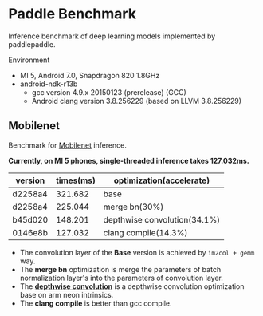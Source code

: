# Paddle Benchmark
Inference benchmark of deep learning models implemented by paddlepaddle.

Environment
- MI 5, Android 7.0, Snapdragon 820 1.8GHz
- android-ndk-r13b
  - gcc version 4.9.x 20150123 (prerelease) (GCC)
  - Android clang version 3.8.256229  (based on LLVM 3.8.256229)

## Mobilenet
Benchmark for [Mobilenet](https://github.com/PaddlePaddle/Mobile/tree/master/flowers102/mobilenet) inference.

**Currently, on MI 5 phones, single-threaded inference takes 127.032ms.**

| version | times(ms) | optimization(accelerate) |
|---------|-----------|--------------|
| d2258a4 | 321.682 | base |
| d2258a4 | 225.044 | merge bn(30%) |
| b45d020 | 148.201 | depthwise convolution(34.1%) |
| 0146e8b | 127.032 | clang compile(14.3%) |

- The convolution layer of the **Base** version is achieved by `im2col + gemm` way.
- The **merge bn** optimization is merge the parameters of batch normalization layer's into the parameters of convolution layer.
- The [**depthwise convolution**](https://github.com/PaddlePaddle/Paddle/pull/3718) is a depthwise convolution optimization base on arm neon intrinsics.
- The **clang compile** is better than gcc compile.
